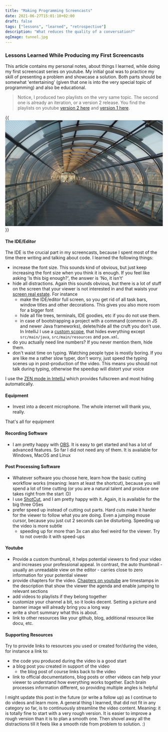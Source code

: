 ```yaml
---
title: "Making Programming Screencasts"
date: 2021-06-27T15:01:10+02:00
draft: false
tags: ["lessons", "learned", "retrospective"]
description: "What reduces the quality of a conversation?"
ogImage: tunnel.jpg
---
```


### Lessons Learned While Producing my First Screencasts

This article contains my personal notes, about things I learned, while doing my first screencast series on youtube. My initial goal was to practice my skill of presenting a problem and showcase a solution. Both parts should be somewhat 'entertaining' (given that one is into the very special topic of programming) and also be educational.

> Notice, I produced two playlists on the very same topic. The second one is already an iteration, or a version 2 release. You find the playlists on youtube [version 2 here](https://www.youtube.com/watch?v=CY4Xqy2DQog&list=PLxkAEgr9RgPe7e5EhdPpaGP21M0F5ExpO) and [version 1 here](https://www.youtube.com/watch?v=CY4Xqy2DQog&list=PLxkAEgr9RgPc6WBfOZqxZeoq357f7FfPP).

{{<img src="tunnel.jpg" alt="a glass tunnel" loading="lazy">}}

#### The IDE/Editor

The IDE is the crucial part in my screencasts, because I spent most of the time there writing and talking about code. I learned the following things:

- increase the font size. This sounds kind of obvious, but just keep increasing the font size when you think it is enough. If you feel like asking 'Is this big enough?', the answer is 'No, it isn't'
- hide all distractions. Again this sounds obvious, but there is a lot of stuff on the screen that your viewer is not interested in and that waists your [screen real estate](https://youtu.be/bFcaO1pXzws?t=695). For instance
  - make the IDE/editor full screen, so you get rid of all task bars, window titles and other decorations. This gives you also more room for a bigger font
  - hide all file trees, terminals, IDE goodies, etc if you do not use them. 
  - in case of bootstrapping a project with a command (common in JS and newer Java frameworks), delete/hide all the cruft you don't use. In IntelliJ I use a [custom scope](https://www.jetbrains.com/help/idea/settings-scopes.html), that hides everything except `src/main/java`, `src/main/resources` and `pom.xml`.
- do you actually need line numbers? If you never mention them, hide them.
- don't waist time on typing. Watching people type is mostly boring. If you are like me a rather slow typer, don't worry, just speed the typing scenes up in post-production of the video. This means you should not talk during typing, otherwise the speedup will distort your voice

I use the [ZEN mode in IntelliJ](https://blog.jetbrains.com/idea/2020/01/intellij-idea-2020-1-eap-2/#zen_mode) which provides fullscreen and most hiding automatically.

#### Equipment

- Invest into a decent microphone. The whole internet will thank you, really.

That's all for equipment

#### Recording Software

- I am pretty happy with [OBS](https://obsproject.com). It is easy to get started and has a lot of advanced features. So far I did not need any of them. It is available for Windows, MacOS and Linux

#### Post Processing Software

- Whatever software you choose here, learn how the basic cutting workflow works (meaning: learn at least the shortcut), because you will spend a lot of time cutting (or you are a natural talent and produce one takes right from the start :D)
- I use [ShotCut](https://shotcut.org), and I am pretty happy with it. Again, it is available for the big three OSes
- prefer speed up instead of cutting out parts. Hard cuts make it harder for the viewer to follow what you are doing. Even a jumping mouse cursor, because you just cut 2 seconds can be disturbing. Speeding up the video is more subtle
  - speeding up for more than 3x can also feel weird for the viewer. Try to not overdo it with speed-ups

#### Youtube

- Provide a custom thumbnail, it helps potential viewers to find your video and increases your professional appeal. In contrast, the auto thumbnail - usually an unreadable view on the editor - carries close to zero information for your potential viewer
- provide chapters for the video. [Chapters on youtube](https://support.google.com/youtube/answer/9884579?hl=en) are timestamps in the description that show the viewer the agenda and enable jumping to relevant sections
- add videos to playlists if they belong together
- customize your channel a bit, so it looks decent. Setting a picture and banner image will already bring you a long way
- write a short summary what this is about. 
- link to other resources like your github, blog, additional resource like docu, etc.

#### Supporting Resources

Try to provide links to resources you used or created for/during the video, for instance a link to:
- the code you produced during the video is a good start
- a blog post you created in support of the video
  - the blog post of course links back to the video
- link to official documentations, blog posts or other videos can help your viewer to understand how everything works together. Each brain processes information different, so providing multiple angles is helpful

I might update this post in the future (or write a follow up) as I continue to do videos and learn more. A general thing I learned, that did not fit in any category so far, is to continuously streamline the video content. Meaning: it is totally fine to start with a very rough version. It is easier to improve a rough version than it is to plan a smooth one. Then shovel away all the distractions till it feels like a smooth ride from problem to solution. :)